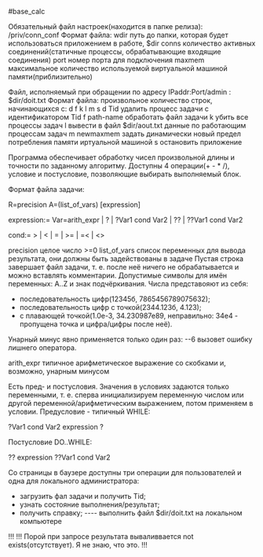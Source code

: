 #base_calc

Обязательный файл настроек(находится в папке релиза): /priv/conn_conf
Формат файла:
wdir путь до папки, которая будет использоваться приложением в работе, $dir
conns количество активных соединений(статичные процессы, обрабатывающие входящие соединения)
port номер порта для подключения
maxmem максимальное количество используемой виртуальной машиной памяти(приблизительно)

Файл, исполняемый при обращении по адресу IPaddr:Port/admin : $dir/doit.txt
Формат файла:
произвольное количество строк, начинающихся с: d f k l m s
d Tid удалить процесс задачи с идентификатором Tid
f path-name обработать файл задачи
k убить все процессы задач
l вывести в файл $dir/aout.txt данные по работающим процессам задач
m newmaxmem задать динамически новый предел потребления памяти иртуальной машиной
s остановить приложение

Программа обеспечивает обработку чисел произвольной длины и точности по заданному алгоритму. Доступны 4 операции(+ - * /), условие и постусловие, позволяющие выбирать выполняемый блок.

Формат файла задачи:

R=precision A=(list_of_vars)
[expression]

expression:= Var=arith_expr | ? | ?Var1 cond Var2 | ?? | ??Var1 cond Var2

cond:= > | < | = | >= | =< | <>

precision целое число >=0
list_of_vars список переменных для вывода результата, они должны быть задействованы в задаче
Пустая строка завершает файл задачи, т. е. после неё ничего не обрабатывается и можно вставлять комментарии.
Допустимые символы для имён переменных: A..Z и знак подчёркивания.
Числа представояют из себя:
- последовательность цифр(12345б, 7865456789075632);
- последовательность цифр с точкой(2344.123б, 4.123);
- с плавающей точкой(1.0e-3, 34.230987e89, неправильно: 34e4 - пропущена точка и цифра/цифры после неё).

Унарный минус явно применяется только один раз: --6 вызовет ошибку лишнего оператора. 

arith_expr типичное арифметическое выражение со скобками и, возможно, унарным минусом

Есть пред- и постусловия. Значения в условиях задаются только переменными, т. е. сперва инициализируем переменную числом или другой переменной/арифметическим выражением, потом применяем в условии.
Предусловие - типичный WHILE:

?Var1 cond Var2
expression
?

Постусловие DO..WHILE:

??
expression
??Var1 cond Var2

Со страницы в баузере доступны три операции для пользователей и одна для локального администратора:
- загрузить фал задачи и получить Tid;
- узнать состояние выполнения/результат;
- получить справку;
---- выполнить файл $dir/doit.txt на локальном компьютере

!!!
!!! Порой при запросе результата вываливвается not exists(отсутствует). Я не знаю, что это.
!!!